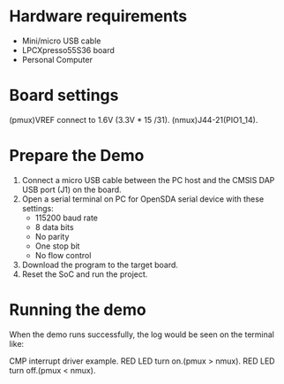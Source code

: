 Hardware requirements
===================
- Mini/micro USB cable
- LPCXpresso55S36 board
- Personal Computer

Board settings
============
(pmux)VREF connect to 1.6V (3.3V * 15 /31).
(nmux)J44-21(PIO1_14).

Prepare the Demo
===============
1.  Connect a micro USB cable between the PC host and the CMSIS DAP USB port (J1) on the board.
2.  Open a serial terminal on PC for OpenSDA serial device with these settings:
    - 115200 baud rate
    - 8 data bits
    - No parity
    - One stop bit
    - No flow control
3.  Download the program to the target board.
4.  Reset the SoC and run the project.

Running the demo
===============
When the demo runs successfully, the log would be seen on the terminal like:

CMP interrupt driver example.
RED LED turn on.(pmux > nmux).
RED LED turn off.(pmux < nmux).

